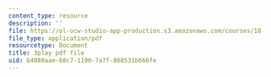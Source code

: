 ```yaml
---
content_type: resource
description: ''
file: https://ol-ocw-studio-app-production.s3.amazonaws.com/courses/18-01sc-single-variable-calculus-fall-2010/b4080aaeb8c711907a7f808531b666fe_XRkgBWbWvg4.pdf
file_type: application/pdf
resourcetype: Document
title: 3play pdf file
uid: b4080aae-b8c7-1190-7a7f-808531b666fe
---
```

